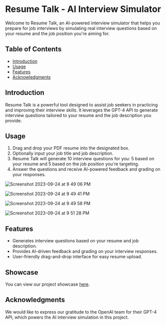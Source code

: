 # Resume Talk - AI Interview Simulator

Welcome to Resume Talk, an AI-powered interview simulator that helps you prepare for job interviews by simulating real interview questions based on your resume and the job position you're aiming for.

## Table of Contents

- [Introduction](#introduction)
- [Usage](#usage)
- [Features](#features)
- [Acknowledgments](#acknowledgments)

## Introduction

Resume Talk is a powerful tool designed to assist job seekers in practicing and improving their interview skills. It leverages the GPT-4 API to generate interview questions tailored to your resume and the job description you provide.

## Usage

1. Drag and drop your PDF resume into the designated box.
2. Optionally input your job title and job description.
3. Resume Talk will generate 10 interview questions for you: 5 based on your resume and 5 based on the job position you're targeting.
4. Answer the questions and receive AI-powered feedback and grading on your responses.

![Screenshot 2023-09-24 at 9 49 06 PM](https://github.com/Fullooh/CodeDays/assets/58962478/36418a7e-ae09-4490-affc-e63cd591512f)

![Screenshot 2023-09-24 at 9 49 41 PM](https://github.com/Fullooh/CodeDays/assets/58962478/4de83acc-8ef1-41a9-9e8c-b72180ad1532)

![Screenshot 2023-09-24 at 9 49 58 PM](https://github.com/Fullooh/CodeDays/assets/58962478/27e10518-aff4-469d-9a71-32e74c771979)

![Screenshot 2023-09-24 at 9 51 28 PM](https://github.com/Fullooh/CodeDays/assets/58962478/3a4882fc-a979-4bbc-ae69-6f144ee91c75)


## Features

- Generates interview questions based on your resume and job description.
- Provides AI-driven feedback and grading on your interview responses.
- User-friendly drag-and-drop interface for easy resume upload.

## Showcase

You can view our project showcase [here](https://showcase.codeday.org/project/clldi8zr413312887xmyrvtust28).

## Acknowledgments

We would like to express our gratitude to the OpenAI team for their GPT-4 API, which powers the AI interview simulation in this project.
